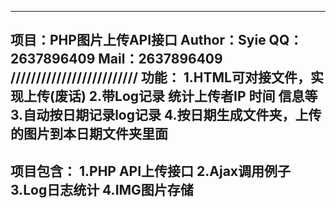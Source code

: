 ------------------------------------------------
项目：PHP图片上传API接口
Author：Syie
QQ：2637896409
Mail：2637896409
/////////////////////////
功能：
1.HTML可对接文件，实现上传(废话)
2.带Log记录 统计上传者IP 时间 信息等
3.自动按日期记录log记录
4.按日期生成文件夹，上传的图片到本日期文件夹里面
------------------------------------------------
项目包含：
1.PHP API上传接口
2.Ajax调用例子
3.Log日志统计
4.IMG图片存储
------------------------------------------------

